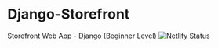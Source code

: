 # Django-Storefront
Storefront Web App - Django (Beginner Level) 
[![Netlify Status](https://api.netlify.com/api/v1/badges/b5e97e78-ab5b-44d6-bb03-9bfa1beb4a82/deploy-status)](https://app.netlify.com/sites/django-storefront/deploys)
